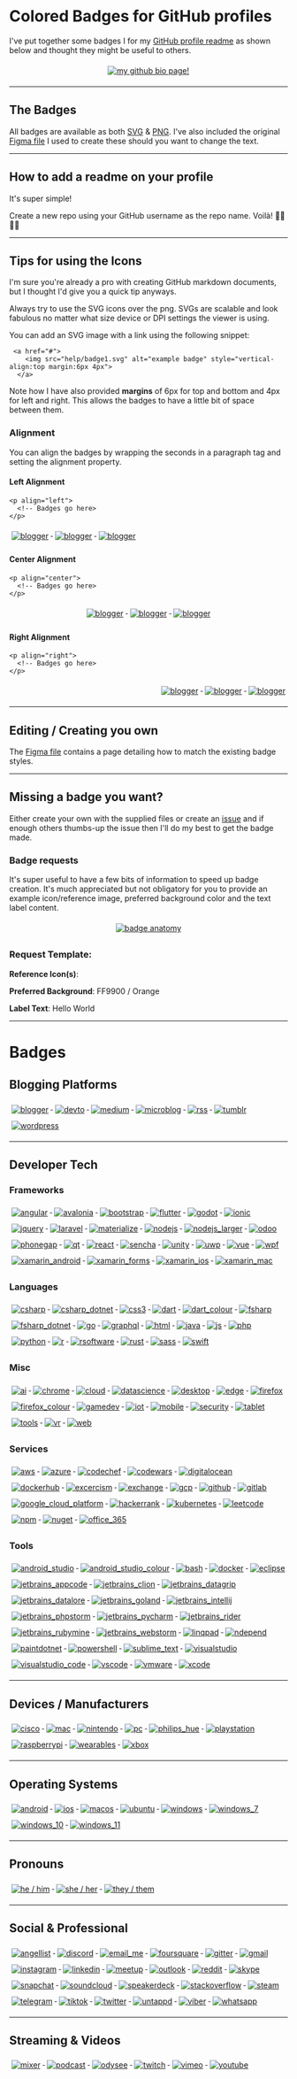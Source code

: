 # Colored Badges for GitHub profiles

I've put together some badges I for my [GitHub profile readme](https://github.com/MikeCodesDotNET) as shown below and thought they might be useful to others.

<p align="center">
  <a href="#">
    <img src="help/mybiopage.png" alt="my github bio page!" style="vertical-align:top; margin:6px 4px">
  </a>
</p>

---

## The Badges

All badges are available as both [SVG](https://github.com/MikeCodesDotNET/ColoredBadges/tree/master/svg) & [PNG](https://github.com/MikeCodesDotNET/ColoredBadges/tree/master/png). I've also included the original [Figma file](https://github.com/MikeCodesDotNET/ColoredBadges/raw/master/badges.fig) I used to create these should you want to change the text.

---

## How to add a readme on your profile

It's super simple!

Create a new repo using your GitHub username as the repo name. Voilà! 🎉🎉🎉🎉

---

## Tips for using the Icons

I'm sure you're already a pro with creating GitHub markdown documents, but I thought I'd give you a quick tip anyways.

Always try to use the SVG icons over the png. SVGs are scalable and look fabulous no matter what size device or DPI settings the viewer is using.

You can add an SVG image with a link using the following snippet:

```
 <a href="#">
    <img src="help/badge1.svg" alt="example badge" style="vertical-align:top margin:6px 4px">
  </a>
```

Note how I have also provided **margins** of 6px for top and bottom and 4px for left and right. This allows the badges to have a little bit of space between them.

### Alignment

You can align the badges by wrapping the seconds in a paragraph tag and setting the alignment property.

#### Left Alignment

```
<p align="left">
  <!-- Badges go here>
</p>
```

<p align="left">
 <a href="#">
    <img src="help/Badge1.svg" alt="blogger" style="vertical-align:top; margin:6px 4px">
  </a>
 <a href="#">
    <img src="help/Badge2.svg" alt="blogger" style="vertical-align:top; margin:6px 4px">
  </a>
 <a href="#">
    <img src="help/Badge3.svg" alt="blogger" style="vertical-align:top; margin:6px 4px">
  </a>
</p>

#### Center Alignment

```
<p align="center">
  <!-- Badges go here>
</p>
```

<p align="center">
  <a href="#">
    <img src="help/Badge1.svg" alt="blogger" style="vertical-align:top; margin:6px 4px">
  </a>
 <a href="#">
    <img src="help/Badge2.svg" alt="blogger" style="vertical-align:top; margin:6px 4px">
  </a>
 <a href="#">
    <img src="help/Badge3.svg" alt="blogger" style="vertical-align:top; margin:6px 4px">
  </a>
</p>

#### Right Alignment

```
<p align="right">
  <!-- Badges go here>
</p>
```

<p align="right">
  <a href="#">
    <img src="help/Badge1.svg" alt="blogger" style="vertical-align:top; margin:6px 4px">
  </a>
 <a href="#">
    <img src="help/Badge2.svg" alt="blogger" style="vertical-align:top; margin:6px 4px">
  </a>
 <a href="#">
    <img src="help/Badge3.svg" alt="blogger" style="vertical-align:top; margin:6px 4px">
  </a>
</p>

---

## Editing / Creating you own

The [Figma file](https://github.com/MikeCodesDotNET/ColoredBadges/raw/master/badges.fig) contains a page detailing how to match the existing badge styles.

---

## Missing a badge you want?

Either create your own with the supplied files or create an [issue](https://github.com/MikeCodesDotNET/ColoredBadges/issues/new?body=I%27d+like+to+have+a+new+badge.%0A%0A---Request+Info:) and if enough others thumbs-up the issue then I'll do my best to get the badge made.

### Badge requests

It's super useful to have a few bits of information to speed up badge creation. It's much appreciated but not obligatory for you to provide an example icon/reference image, preferred background color and the text label content.

<p align="center">
 <a href="#">
    <img src="help/BadgeAnatomy.png" alt="badge anatomy" style="vertical-align:top; margin:6px 4px">
  </a>
  <p>

### Request Template:

**Reference Icon(s)**:

**Preferred Background**: FF9900 / Orange

**Label Text**: Hello World

---

# Badges

## Blogging Platforms

<p align="left">

  <a href="#">
    <img src="svg/blogs/blogger.svg" alt="blogger" style="vertical-align:top; margin:6px 4px">
  </a>

  <a href="#">
    <img src="svg/blogs/devto.svg" alt="devto" style="vertical-align:top; margin:6px 4px">
  </a>

  <a href="#">
    <img src="svg/blogs/medium.svg" alt="medium" style="vertical-align:top; margin:6px 4px">
  </a>

  <a href="#">
    <img src="svg/blogs/microblog.svg" alt="microblog" style="vertical-align:top; margin:6px 4px">
  </a>

  <a href="#">
    <img src="svg/blogs/rss.svg" alt="rss" style="vertical-align:top; margin:6px 4px">
  </a>

  <a href="#">
    <img src="svg/blogs/tumblr.svg" alt="tumblr" style="vertical-align:top; margin:6px 4px">
  </a>

  <a href="#">
    <img src="svg/blogs/wordpress.svg" alt="wordpress" style="vertical-align:top; margin:6px 4px">
  </a>

</p>

---

## Developer Tech

### Frameworks

<p align="left">

  <a href="#">
    <img src="svg/dev/frameworks/angular.svg" alt="angular" style="vertical-align:top; margin:6px 4px">
  </a>

  <a href="#">
    <img src="svg/dev/frameworks/avalonia.svg" alt="avalonia" style="vertical-align:top; margin:6px 4px">
  </a>

  <a href="#">
    <img src="svg/dev/frameworks/bootstrap.svg" alt="bootstrap" style="vertical-align:top; margin:6px 4px">
  </a>

  <a href="#">
    <img src="svg/dev/frameworks/flutter.svg" alt="flutter" style="vertical-align:top; margin:6px 4px">
  </a>

  <a href="#">
    <img src="svg/dev/frameworks/godot.svg" alt="godot" style="vertical-align:top; margin:6px 4px">
  </a>

  <a href="#">
    <img src="svg/dev/frameworks/ionic.svg" alt="ionic" style="vertical-align:top; margin:6px 4px">
  </a>

  <a href="#">
    <img src="svg/dev/frameworks/jquery.svg" alt="jquery" style="vertical-align:top; margin:6px 4px">
  </a>

  <a href="#">
    <img src="svg/dev/frameworks/laravel.svg" alt="laravel" style="vertical-align:top; margin:6px 4px">
  </a>

  <a href="#">
    <img src="svg/dev/frameworks/materialize.svg" alt="materialize" style="vertical-align:top; margin:6px 4px">
  </a>

  <a href="#">
    <img src="svg/dev/frameworks/nodejs.svg" alt="nodejs" style="vertical-align:top; margin:6px 4px">
  </a>

  <a href="#">
    <img src="svg/dev/frameworks/nodejs_larger.svg" alt="nodejs_larger" style="vertical-align:top; margin:6px 4px">
  </a>

  <a href="#">
    <img src="svg/dev/frameworks/odoo.svg" alt="odoo" style="vertical-align:top; margin:6px 4px">
  </a>

  <a href="#">
    <img src="svg/dev/frameworks/phonegap.svg" alt="phonegap" style="vertical-align:top; margin:6px 4px">
  </a>

  <a href="#">
    <img src="svg/dev/frameworks/qt.svg" alt="qt" style="vertical-align:top; margin:6px 4px">
  </a>

  <a href="#">
    <img src="svg/dev/frameworks/react.svg" alt="react" style="vertical-align:top; margin:6px 4px">
  </a>

  <a href="#">
    <img src="svg/dev/frameworks/sencha.svg" alt="sencha" style="vertical-align:top; margin:6px 4px">
  </a>

  <a href="#">
    <img src="svg/dev/frameworks/unity.svg" alt="unity" style="vertical-align:top; margin:6px 4px">
  </a>

  <a href="#">
    <img src="svg/dev/frameworks/uwp.svg" alt="uwp" style="vertical-align:top; margin:6px 4px">
  </a>

  <a href="#">
    <img src="svg/dev/frameworks/vue.svg" alt="vue" style="vertical-align:top; margin:6px 4px">
  </a>

  <a href="#">
    <img src="svg/dev/frameworks/wpf.svg" alt="wpf" style="vertical-align:top; margin:6px 4px">
  </a>

  <a href="#">
    <img src="svg/dev/frameworks/xamarin_android.svg" alt="xamarin_android" style="vertical-align:top; margin:6px 4px">
  </a>

  <a href="#">
    <img src="svg/dev/frameworks/xamarin_forms.svg" alt="xamarin_forms" style="vertical-align:top; margin:6px 4px">
  </a>

  <a href="#">
    <img src="svg/dev/frameworks/xamarin_ios.svg" alt="xamarin_ios" style="vertical-align:top; margin:6px 4px">
  </a>

  <a href="#">
    <img src="svg/dev/frameworks/xamarin_mac.svg" alt="xamarin_mac" style="vertical-align:top; margin:6px 4px">
  </a>

</p>

### Languages

<p align="left">

  <a href="#">
    <img src="svg/dev/languages/csharp.svg" alt="csharp" style="vertical-align:top; margin:6px 4px">
  </a>

  <a href="#">
    <img src="svg/dev/languages/csharp_dotnet.svg" alt="csharp_dotnet" style="vertical-align:top; margin:6px 4px">
  </a>

  <a href="#">
    <img src="svg/dev/languages/css3.svg" alt="css3" style="vertical-align:top; margin:6px 4px">
  </a>

  <a href="#">
    <img src="svg/dev/languages/dart.svg" alt="dart" style="vertical-align:top; margin:6px 4px">
  </a>

  <a href="#">
    <img src="svg/dev/languages/dart_colour.svg" alt="dart_colour" style="vertical-align:top; margin:6px 4px">
  </a>

  <a href="#">
    <img src="svg/dev/languages/fsharp.svg" alt="fsharp" style="vertical-align:top; margin:6px 4px">
  </a>

  <a href="#">
    <img src="svg/dev/languages/fsharp_dotnet.svg" alt="fsharp_dotnet" style="vertical-align:top; margin:6px 4px">
  </a>

  <a href="#">
    <img src="svg/dev/languages/go.svg" alt="go" style="vertical-align:top; margin:6px 4px">
  </a>

  <a href="#">
    <img src="svg/dev/languages/graphql.svg" alt="graphql" style="vertical-align:top; margin:6px 4px">
  </a>

  <a href="#">
    <img src="svg/dev/languages/html.svg" alt="html" style="vertical-align:top; margin:6px 4px">
  </a>

  <a href="#">
    <img src="svg/dev/languages/java.svg" alt="java" style="vertical-align:top; margin:6px 4px">
  </a>

  <a href="#">
    <img src="svg/dev/languages/js.svg" alt="js" style="vertical-align:top; margin:6px 4px">
  </a>

  <a href="#">
    <img src="svg/dev/languages/php.svg" alt="php" style="vertical-align:top; margin:6px 4px">
  </a>

  <a href="#">
    <img src="svg/dev/languages/python.svg" alt="python" style="vertical-align:top; margin:6px 4px">
  </a>

  <a href="#">
    <img src="svg/dev/languages/r.svg" alt="r" style="vertical-align:top; margin:6px 4px">
  </a>

  <a href="#">
    <img src="svg/dev/languages/rsoftware.svg" alt="rsoftware" style="vertical-align:top; margin:6px 4px">
  </a>

  <a href="#">
    <img src="svg/dev/languages/rust.svg" alt="rust" style="vertical-align:top; margin:6px 4px">
  </a>

  <a href="#">
    <img src="svg/dev/languages/sass.svg" alt="sass" style="vertical-align:top; margin:6px 4px">
  </a>

  <a href="#">
    <img src="svg/dev/languages/swift.svg" alt="swift" style="vertical-align:top; margin:6px 4px">
  </a>

</p>

### Misc

<p align="left">

  <a href="#">
    <img src="svg/dev/misc/ai.svg" alt="ai" style="vertical-align:top; margin:6px 4px">
  </a>

  <a href="#">
    <img src="svg/dev/misc/chrome.svg" alt="chrome" style="vertical-align:top; margin:6px 4px">
  </a>

  <a href="#">
    <img src="svg/dev/misc/cloud.svg" alt="cloud" style="vertical-align:top; margin:6px 4px">
  </a>

  <a href="#">
    <img src="svg/dev/misc/datascience.svg" alt="datascience" style="vertical-align:top; margin:6px 4px">
  </a>

  <a href="#">
    <img src="svg/dev/misc/desktop.svg" alt="desktop" style="vertical-align:top; margin:6px 4px">
  </a>

  <a href="#">
    <img src="svg/dev/misc/edge.svg" alt="edge" style="vertical-align:top; margin:6px 4px">
  </a>

  <a href="#">
    <img src="svg/dev/misc/firefox.svg" alt="firefox" style="vertical-align:top; margin:6px 4px">
  </a>

  <a href="#">
    <img src="svg/dev/misc/firefox_colour.svg" alt="firefox_colour" style="vertical-align:top; margin:6px 4px">
  </a>

  <a href="#">
    <img src="svg/dev/misc/gamedev.svg" alt="gamedev" style="vertical-align:top; margin:6px 4px">
  </a>

  <a href="#">
    <img src="svg/dev/misc/iot.svg" alt="iot" style="vertical-align:top; margin:6px 4px">
  </a>

  <a href="#">
    <img src="svg/dev/misc/mobile.svg" alt="mobile" style="vertical-align:top; margin:6px 4px">
  </a>

  <a href="#">
    <img src="svg/dev/misc/security.svg" alt="security" style="vertical-align:top; margin:6px 4px">
  </a>

  <a href="#">
    <img src="svg/dev/misc/tablet.svg" alt="tablet" style="vertical-align:top; margin:6px 4px">
  </a>

  <a href="#">
    <img src="svg/dev/misc/tools.svg" alt="tools" style="vertical-align:top; margin:6px 4px">
  </a>

  <a href="#">
    <img src="svg/dev/misc/vr.svg" alt="vr" style="vertical-align:top; margin:6px 4px">
  </a>

  <a href="#">
    <img src="svg/dev/misc/web.svg" alt="web" style="vertical-align:top; margin:6px 4px">
  </a>

</p>

### Services

<p align="left">

  <a href="#">
    <img src="svg/dev/services/aws.svg" alt="aws" style="vertical-align:top; margin:6px 4px">
  </a>

  <a href="#">
    <img src="svg/dev/services/azure.svg" alt="azure" style="vertical-align:top; margin:6px 4px">
  </a>

  <a href="#">
    <img src="svg/dev/services/codechef.svg" alt="codechef" style="vertical-align:top; margin:6px 4px">
  </a>

  <a href="#">
    <img src="svg/dev/services/codewars.svg" alt="codewars" style="vertical-align:top; margin:6px 4px">
  </a>

  <a href="#">
    <img src="svg/dev/services/digitalocean.svg" alt="digitalocean" style="vertical-align:top; margin:6px 4px">
  </a>

  <a href="#">
    <img src="svg/dev/services/dockerhub.svg" alt="dockerhub" style="vertical-align:top; margin:6px 4px">
  </a>

  <a href="#">
    <img src="svg/dev/services/excercism.svg" alt="excercism" style="vertical-align:top; margin:6px 4px">
  </a>

  <a href="#">
    <img src="svg/dev/services/exchange.svg" alt="exchange" style="vertical-align:top; margin:6px 4px">
  </a>

  <a href="#">
    <img src="svg/dev/services/gcp.svg" alt="gcp" style="vertical-align:top; margin:6px 4px">
  </a>

  <a href="#">
    <img src="svg/dev/services/github.svg" alt="github" style="vertical-align:top; margin:6px 4px">
  </a>

  <a href="#">
    <img src="svg/dev/services/gitlab.svg" alt="gitlab" style="vertical-align:top; margin:6px 4px">
  </a>

  <a href="#">
    <img src="svg/dev/services/google_cloud_platform.svg" alt="google_cloud_platform" style="vertical-align:top; margin:6px 4px">
  </a>

  <a href="#">
    <img src="svg/dev/services/hackerrank.svg" alt="hackerrank" style="vertical-align:top; margin:6px 4px">
  </a>

  <a href="#">
    <img src="svg/dev/services/kubernetes.svg" alt="kubernetes" style="vertical-align:top; margin:6px 4px">
  </a>

  <a href="#">
    <img src="svg/dev/services/leetcode.svg" alt="leetcode" style="vertical-align:top; margin:6px 4px">
  </a>

  <a href="#">
    <img src="svg/dev/services/npm.svg" alt="npm" style="vertical-align:top; margin:6px 4px">
  </a>

  <a href="#">
    <img src="svg/dev/services/nuget.svg" alt="nuget" style="vertical-align:top; margin:6px 4px">
  </a>

  <a href="#">
    <img src="svg/dev/services/office_365.svg" alt="office_365" style="vertical-align:top; margin:6px 4px">
  </a>

</p>

### Tools

<p align="left">

  <a href="#">
    <img src="svg/dev/tools/android_studio.svg" alt="android_studio" style="vertical-align:top; margin:6px 4px">
  </a>

  <a href="#">
    <img src="svg/dev/tools/android_studio_colour.svg" alt="android_studio_colour" style="vertical-align:top; margin:6px 4px">
  </a>

  <a href="#">
    <img src="svg/dev/tools/bash.svg" alt="bash" style="vertical-align:top; margin:6px 4px">
  </a>

  <a href="#">
    <img src="svg/dev/tools/docker.svg" alt="docker" style="vertical-align:top; margin:6px 4px">
  </a>

  <a href="#">
    <img src="svg/dev/tools/eclipse.svg" alt="eclipse" style="vertical-align:top; margin:6px 4px">
  </a>

  <a href="#">
    <img src="svg/dev/tools/jetbrains_appcode.svg" alt="jetbrains_appcode" style="vertical-align:top; margin:6px 4px">
  </a>

  <a href="#">
    <img src="svg/dev/tools/jetbrains_clion.svg" alt="jetbrains_clion" style="vertical-align:top; margin:6px 4px">
  </a>

  <a href="#">
    <img src="svg/dev/tools/jetbrains_datagrip.svg" alt="jetbrains_datagrip" style="vertical-align:top; margin:6px 4px">
  </a>

  <a href="#">
    <img src="svg/dev/tools/jetbrains_datalore.svg" alt="jetbrains_datalore" style="vertical-align:top; margin:6px 4px">
  </a>

  <a href="#">
    <img src="svg/dev/tools/jetbrains_goland.svg" alt="jetbrains_goland" style="vertical-align:top; margin:6px 4px">
  </a>

  <a href="#">
    <img src="svg/dev/tools/jetbrains_intellij.svg" alt="jetbrains_intellij" style="vertical-align:top; margin:6px 4px">
  </a>

  <a href="#">
    <img src="svg/dev/tools/jetbrains_phpstorm.svg" alt="jetbrains_phpstorm" style="vertical-align:top; margin:6px 4px">
  </a>

  <a href="#">
    <img src="svg/dev/tools/jetbrains_pycharm.svg" alt="jetbrains_pycharm" style="vertical-align:top; margin:6px 4px">
  </a>

  <a href="#">
    <img src="svg/dev/tools/jetbrains_rider.svg" alt="jetbrains_rider" style="vertical-align:top; margin:6px 4px">
  </a>

  <a href="#">
    <img src="svg/dev/tools/jetbrains_rubymine.svg" alt="jetbrains_rubymine" style="vertical-align:top; margin:6px 4px">
  </a>

  <a href="#">
    <img src="svg/dev/tools/jetbrains_webstorm.svg" alt="jetbrains_webstorm" style="vertical-align:top; margin:6px 4px">
  </a>

  <a href="#">
    <img src="svg/dev/tools/linqpad.svg" alt="linqpad" style="vertical-align:top; margin:6px 4px">
  </a>

  <a href="#">
    <img src="svg/dev/tools/ndepend.svg" alt="ndepend" style="vertical-align:top; margin:6px 4px">
  </a>

  <a href="#">
    <img src="svg/dev/tools/paintdotnet.svg" alt="paintdotnet" style="vertical-align:top; margin:6px 4px">
  </a>

  <a href="#">
    <img src="svg/dev/tools/powershell.svg" alt="powershell" style="vertical-align:top; margin:6px 4px">
  </a>

  <a href="#">
    <img src="svg/dev/tools/sublime_text.svg" alt="sublime_text" style="vertical-align:top; margin:6px 4px">
  </a>

  <a href="#">
    <img src="svg/dev/tools/visualstudio.svg" alt="visualstudio" style="vertical-align:top; margin:6px 4px">
  </a>

  <a href="#">
    <img src="svg/dev/tools/visualstudio_code.svg" alt="visualstudio_code" style="vertical-align:top; margin:6px 4px">
  </a>

  <a href="#">
    <img src="svg/dev/tools/vscode.svg" alt="vscode" style="vertical-align:top; margin:6px 4px">
  </a>

  <a href="#">
    <img src="svg/dev/tools/vmware.svg" alt="vmware" style="vertical-align:top; margin:6px 4px">
  </a>

  <a href="#">
    <img src="svg/dev/tools/xcode.svg" alt="xcode" style="vertical-align:top; margin:6px 4px">
  </a>

</p>

---

## Devices / Manufacturers

<p align="left">

  <a href="#">
    <img src="svg/devices/cisco.svg" alt="cisco" style="vertical-align:top; margin:6px 4px">
  </a>

  <a href="#">
    <img src="svg/devices/mac.svg" alt="mac" style="vertical-align:top; margin:6px 4px">
  </a>

  <a href="#">
    <img src="svg/devices/nintendo.svg" alt="nintendo" style="vertical-align:top; margin:6px 4px">
  </a>

  <a href="#">
    <img src="svg/devices/pc.svg" alt="pc" style="vertical-align:top; margin:6px 4px">
  </a>

  <a href="#">
    <img src="svg/devices/philips_hue.svg" alt="philips_hue" style="vertical-align:top; margin:6px 4px">
  </a>

  <a href="#">
    <img src="svg/devices/playstation.svg" alt="playstation" style="vertical-align:top; margin:6px 4px">
  </a>

  <a href="#">
    <img src="svg/devices/raspberrypi.svg" alt="raspberrypi" style="vertical-align:top; margin:6px 4px">
  </a>

  <a href="#">
    <img src="svg/devices/wearables.svg" alt="wearables" style="vertical-align:top; margin:6px 4px">
  </a>

  <a href="#">
    <img src="svg/devices/xbox.svg" alt="xbox" style="vertical-align:top; margin:6px 4px">
  </a>

</p>

---

## Operating Systems

<p align="left">

  <a href="#">
    <img src="svg/os/android.svg" alt="android" style="vertical-align:top; margin:6px 4px">
  </a>

  <a href="#">
    <img src="svg/os/ios.svg" alt="ios" style="vertical-align:top; margin:6px 4px">
  </a>

  <a href="#">
    <img src="svg/os/macos.svg" alt="macos" style="vertical-align:top; margin:6px 4px">
  </a>

  <a href="#">
    <img src="svg/os/ubuntu.svg" alt="ubuntu" style="vertical-align:top; margin:6px 4px">
  </a>

  <a href="#">
    <img src="svg/os/windows.svg" alt="windows" style="vertical-align:top; margin:6px 4px">
  </a>

  <a href="#">
    <img src="svg/os/windows_7.svg" alt="windows_7" style="vertical-align:top; margin:6px 4px">
  </a>

  <a href="#">
    <img src="svg/os/windows_10.svg" alt="windows_10" style="vertical-align:top; margin:6px 4px">
  </a>

  <a href="#">
    <img src="svg/os/windows_11.svg" alt="windows_11" style="vertical-align:top; margin:6px 4px">
  </a>

</p>

---

## Pronouns

<p align="left">

  <a href="#">
    <img src="svg/pronouns/hehim.svg" alt="he / him" style="vertical-align:top; margin:6px 4px">
  </a>

  <a href="#">
    <img src="svg/pronouns/sheher.svg" alt="she / her" style="vertical-align:top; margin:6px 4px">
  </a>

  <a href="#">
    <img src="svg/pronouns/theythem.svg" alt="they / them" style="vertical-align:top; margin:6px 4px">
  </a>

</p>

---

## Social & Professional

<p align="left">

  <a href="#">
    <img src="svg/social/angellist.svg" alt="angellist" style="vertical-align:top; margin:6px 4px">
  </a>

  <a href="#">
    <img src="svg/social/discord.svg" alt="discord" style="vertical-align:top; margin:6px 4px">
  </a>

  <a href="#">
    <img src="svg/social/email_me.svg" alt="email_me" style="vertical-align:top; margin:6px 4px">
  </a>

  <a href="#">
    <img src="svg/social/foursquare.svg" alt="foursquare" style="vertical-align:top; margin:6px 4px">
  </a>

  <a href="#">
    <img src="svg/social/gitter.svg" alt="gitter" style="vertical-align:top; margin:6px 4px">
  </a>

  <a href="#">
    <img src="svg/social/gmail.svg" alt="gmail" style="vertical-align:top; margin:6px 4px">
  </a>

  <a href="#">
    <img src="svg/social/instagram.svg" alt="instagram" style="vertical-align:top; margin:6px 4px">
  </a>

  <a href="#">
    <img src="svg/social/linkedin.svg" alt="linkedin" style="vertical-align:top; margin:6px 4px">
  </a>

  <a href="#">
    <img src="svg/social/meetup.svg" alt="meetup" style="vertical-align:top; margin:6px 4px">
  </a>

  <a href="#">
    <img src="svg/social/outlook.svg" alt="outlook" style="vertical-align:top; margin:6px 4px">
  </a>

  <a href="#">
    <img src="svg/social/reddit.svg" alt="reddit" style="vertical-align:top; margin:6px 4px">
  </a>

  <a href="#">
    <img src="svg/social/skype.svg" alt="skype" style="vertical-align:top; margin:6px 4px">
  </a>

  <a href="#">
    <img src="svg/social/snapchat.svg" alt="snapchat" style="vertical-align:top; margin:6px 4px">
  </a>

  <a href="#">
    <img src="svg/social/soundcloud.svg" alt="soundcloud" style="vertical-align:top; margin:6px 4px">
  </a>

  <a href="#">
    <img src="svg/social/speakerdeck.svg" alt="speakerdeck" style="vertical-align:top; margin:6px 4px">
  </a>

  <a href="#">
    <img src="svg/social/stackoverflow.svg" alt="stackoverflow" style="vertical-align:top; margin:6px 4px">
  </a>

  <a href="#">
    <img src="svg/social/steam.svg" alt="steam" style="vertical-align:top; margin:6px 4px">
  </a>

  <a href="#">
    <img src="svg/social/telegram.svg" alt="telegram" style="vertical-align:top; margin:6px 4px">
  </a>

  <a href="#">
    <img src="svg/social/tiktok.svg" alt="tiktok" style="vertical-align:top; margin:6px 4px">
  </a>

  <a href="#">
    <img src="svg/social/twitter.svg" alt="twitter" style="vertical-align:top; margin:6px 4px">
  </a>

  <a href="#">
    <img src="svg/social/untappd.svg" alt="untappd" style="vertical-align:top; margin:6px 4px">
  </a>

  <a href="#">
    <img src="svg/social/viber.svg" alt="viber" style="vertical-align:top; margin:6px 4px">
  </a>

  <a href="#">
    <img src="svg/social/whatsapp.svg" alt="whatsapp" style="vertical-align:top; margin:6px 4px">
  </a>

</p>

---

## Streaming & Videos

<p align="left">

  <a href="#">
    <img src="svg/streaming/mixer.svg" alt="mixer" style="vertical-align:top; margin:6px 4px">
  </a>

  <a href="#">
    <img src="svg/streaming/podcast.svg" alt="podcast" style="vertical-align:top; margin:6px 4px">
  </a>

  <a href="#">
    <img src="svg/streaming/odysee.svg" alt="odysee" style="vertical-align:top; margin:6px 4px">
  </a>

  <a href="#">
    <img src="svg/streaming/twitch.svg" alt="twitch" style="vertical-align:top; margin:6px 4px">
  </a>

  <a href="#">
    <img src="svg/streaming/vimeo.svg" alt="vimeo" style="vertical-align:top; margin:6px 4px">
  </a>

  <a href="#">
    <img src="svg/streaming/youtube.svg" alt="youtube" style="vertical-align:top; margin:6px 4px">
  </a>

</p>
